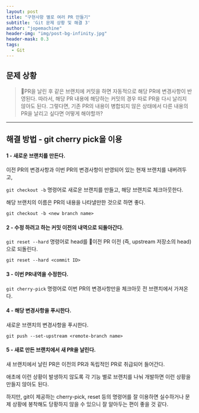 ```yaml
---
layout: post
title: "구현사항 별로 여러 PR 만들기"
subtitle: 'Git 문제 상황 및 해결 3'
author: "jopemachine"
header-img: "img/post-bg-infinity.jpg"
header-mask: 0.3
tags:
  - Git
---
```


## 문제 상황 

<blockquote>
PR을 날린 후 같은 브랜치에 커밋을 하면 자동적으로 해당 PR에 변경사항이 반영된다.
따라서, 해당 PR 내용에 해당하는 커밋의 경우 따로 PR을 다시 날리지 않아도 된다.
그렇다면, 기존 PR의 내용이 병합되지 않은 상태에서 다른 내용의 PR을 날리고 싶다면 어떻게 해야할까?
</blockquote>

<hr>

## 해결 방법 - git cherry pick을 이용

<h4>1 - 새로운 브랜치를 만든다.</h4>

이전 PR의 변경사항과 이번 PR의 변경사항이 반영되어 있는 현재 브랜치를 내버려두고,

`git checkout -b` 명령어로 새로운 브랜치를 만들고, 해당 브랜치로 체크아웃한다.

해당 브랜치의 이름은 PR의 내용을 나타낼만한 것으로 하면 좋다.

~~~
git checkout -b <new branch name>
~~~

<h4>2 - 수정 하려고 하는 커밋 이전의 내역으로 되돌아간다.</h4>

`git reset --hard` 명령어로 head를 이전 PR 이전 (즉, upstream 저장소의 head) 으로 되돌린다. 

~~~
git reset --hard <commit ID>
~~~

<h4>3 - 이번 PR내역을 수정한다.</h4>

`git cherry-pick` 명령어로 이번 PR의 변경사항만을 체크아웃 전 브랜치에서 가져온다.

<h4>4 - 해당 변경사항을 푸시한다.</h4>

새로운 브랜치의 변경사항을 푸시한다.

~~~
git push --set-upstream <remote-branch name>
~~~

<h4> 5 - 새로 만든 브랜치에서 새 PR을 날린다.</h4>

새 브랜치에서 날린 PR은 이전의 PR과 독립적인 PR로 취급되어 들어간다.

애초에 이런 상황이 발생하지 않도록 각 기능 별로 브랜치를 나눠 개발하면 이런 상황을 만들지 않아도 된다.

하지만, git이 제공하는 cherry-pick, reset 등의 명령어를 잘 이용하면 실수하거나 문제 상황에 봉착해도 당황하지 않을 수 있으니 잘 알아두는 편이 좋을 것 같다.